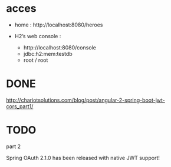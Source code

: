 
# acces

- home : http://localhost:8080/heroes

- H2’s web console : 
	- http://localhost:8080/console
	- jdbc:h2:mem:testdb
	- root / root

# DONE

http://chariotsolutions.com/blog/post/angular-2-spring-boot-jwt-cors_part1/

# TODO

part 2 

Spring OAuth 2.1.0 has been released with native JWT support!